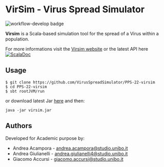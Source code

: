# VirSim - Virus Spread Simulator
![workflow-develop badge](https://github.com/VirusSpreadSimulator/PPS-22-Virsim/actions/workflows/build.yml/badge.svg?branch=develop)
<!--
[![Sonarcloud Status](https://sonarcloud.io/api/project_badges/measure?project=VirusSpreadSimulator_PPS-22-virsim&metric=alert_status)](https://sonarcloud.io/dashboard?id=VirusSpreadSimulator_PPS-22-virsim) 
 [![SonarCloud Coverage](https://sonarcloud.io/api/project_badges/measure?project=VirusSpreadSimulator_PPS-22-virsim&metric=coverage)](https://sonarcloud.io/component_measures/metric/coverage/list?id=VirusSpreadSimulator_PPS-22-virsim)
 [![SonarCloud Bugs](https://sonarcloud.io/api/project_badges/measure?project=VirusSpreadSimulator_PPS-22-virsim&metric=bugs)](https://sonarcloud.io/component_measures/metric/reliability_rating/list?id=VirusSpreadSimulator_PPS-22-virsim)
 [![SonarCloud Vulnerabilities](https://sonarcloud.io/api/project_badges/measure?project=VirusSpreadSimulator_PPS-22-virsim&metric=vulnerabilities)](https://sonarcloud.io/component_measures/metric/security_rating/list?id=VirusSpreadSimulator_PPS-22-virsim)
-->

**Virsim** is a Scala-based simulation tool for the spread of a Virus within a population.

For more informations visit the [Virsim website](https://virusspreadsimulator.github.io/PPS-22-virsim) or the latest API here  [![ScalaDoc](https://img.shields.io/badge/Scaladoc-link-red)](https://virusspreadsimulator.github.io/PPS-22-virsim/latest/api/)

## Usage
```
$ git clone https://github.com/VirusSpreadSimulator/PPS-22-virsim
$ cd PPS-22-virsim
$ sbt rootJVM/run
```
or download latest Jar [here](https://github.com/VirusSpreadSimulator/PPS-22-virsim/releases/latest) and then:
```
java -jar virsim.jar
```
<!--
### Simulation configuration 
TBD(explain DSL)
An example of a configuration file required by the simulator written using the Virsim DSL.
```

```
-->

## Authors
Developed for Academic purpose by:
- Andrea Acampora - andrea.acampora@studio.unibo.it
- Andrea Giulianelli - andrea.giulianelli4@studio.unibo.it
- Giacomo Accursi - giacomo.accursi@studio.unibo.it
